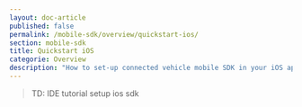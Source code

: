 ```yaml
---
layout: doc-article
published: false
permalink: /mobile-sdk/overview/quickstart-ios/
section: mobile-sdk
title: Quickstart iOS
categorie: Overview
description: "How to set-up connected vehicle mobile SDK in your iOS app."
---
```


> TD: IDE tutorial setup ios sdk